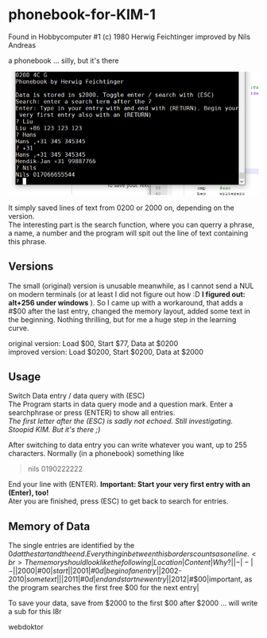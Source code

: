 # phonebook-for-KIM-1
Found in Hobbycomputer #1
(c) 1980 Herwig Feichtinger 
improved by Nils Andreas 

a phonebook ... silly, but it's there

![phonebook](https://github.com/netzherpes/phonebook-for-KIM-1/raw/main/phonebook..png)

It simply saved lines of text from 0200 or 2000 on, depending on the version. <br>
The interesting part is the search function, where you can querry a phrase, a name, a number and the program will spit out the line of text containing this phrase.

## Versions
The small (original) version is unusable meanwhile, as I cannot send a NUL on modern terminals (or at least I did not figure out how :D **I figured out: alt+256 under windows** ). So I came up with a workaround, that adds a #$00 after the last entry, changed the memory layout, added some text in the beginning. Nothing thrilling, but for me a huge step in the learning curve.

original version: Load $00, Start $77, Data at $0200<br>
improved version: Load $0200, Start $0200, Data at $2000

## Usage 
Switch Data entry / data query with (ESC) <br>
The Program starts in data query mode and a question mark. Enter a searchphrase or press (ENTER) to show all entries.<br>
*The first letter after the (ESC) is sadly not echoed. Still investigating. Stoopid KIM. But it's there ;)*

After switching to data entry you can write whatever you want, up to 255 characters. Normally (in a phonebook) something like
 > nils 0190222222

End your line with (ENTER). **Important: Start your very first entry with an (Enter), too!**<br>
Ater you are finished, press (ESC)  to get back to search for entries. 

## Memory of Data
The single entries are identified by the $0d at the start and the end. Everything in between this borders counts as one line.<br>
The memory should look like the following 
|Location|Content|Why?|
|-|-|-|
|$2000|#$00|start|
|$2001|#$0d|begin of an entry|
|$2002-$2010|some text||
|$2011|#$0d|end and start new entry|
|$2012|#$00|important, as the program searches the first free $00 for the next entry|

To save your data, save from $2000 to the first $00 after $2000 ... will write a sub for this l8r

webdoktor
